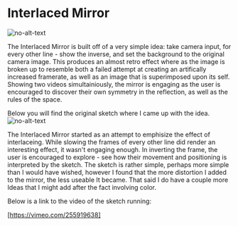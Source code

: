 # Interlaced Mirror

![no-alt-text](https://i.imgur.com/bKlEz2r.png "Wide-angle")

The Interlaced Mirror is built off of a very simple idea: take camera input, for every other line - show the inverse, and set the background to the original camera image. This produces an almost retro effect where as the image is broken up to resemble both a failed attempt at creating an artifically increased framerate, as well as an image that is superimposed upon its self. Showing two videos simultainiously, the mirror is engaging as the user is encouraged to discover their own symmetry in the reflection, as well as the rules of the space.  

Below you will find the original sketch where I came up with the idea.
![no-alt-text](https://i.imgur.com/LJw8KlR.png)

The Interlaced Mirror started as an attempt to emphisize the effect of interlaceing. While slowing the frames of every other line did render an interesting effect, it wasn't engaging enough. In inverting the frame, the user is encouraged to explore - see how their movement and positioning is interpreted by the sketch. The sketch is rather simple, perhaps more simple than I would have wished, however I found that the more distortion I added to the mirror, the less useable It became. That said I do have a couple more Ideas that I might add after the fact involving color.

Below is a link to the video of the sketch running:

[https://vimeo.com/255919638]
